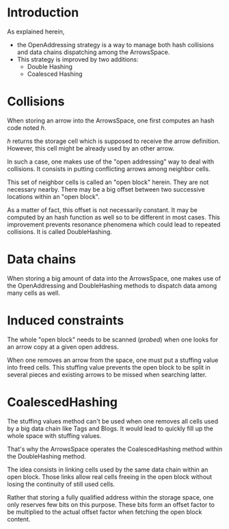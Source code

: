 # Introduction #

As explained herein,
  * the OpenAddressing strategy is a way to manage both hash collisions and data chains dispatching among the ArrowsSpace.
  * This strategy is improved by two additions:
    * Double Hashing
    * Coalesced Hashing

# Collisions #

When storing an arrow into the ArrowsSpace, one first computes an hash code noted _h_.

_h_ returns the storage cell which is supposed to receive the arrow definition. However, this cell might be already used by an other arrow.

In such a case, one makes use of the "open addressing" way to deal with collisions. It consists in putting conflicting arrows among neighbor cells.

This set of neighbor cells is called an "open block" herein. They are not necessary nearby. There may be a big offset between two successive locations within an "open block".

As a matter of fact, this offset is not necessarily constant. It may be computed by an hash function as well so to be different in most cases. This improvement prevents resonance phenomena which could lead to repeated collisions. It is called DoubleHashing.

# Data chains #

When storing a big amount of data into the ArrowsSpace, one makes use of the OpenAddressing and DoubleHashing methods to dispatch data among many cells as well.

# Induced constraints #

The whole "open block" needs to be scanned (_probed_) when one looks for an arrow copy at a given open address.

When one removes an arrow from the space, one must put a stuffing value into freed cells. This stuffing value prevents the open block to be split in several pieces and existing arrows to be missed when searching latter.

# CoalescedHashing #

The stuffing values method can't be used when one removes all cells used by a big data chain like Tags and Blogs. It would lead to quickly fill up the whole space with stuffing values.

That's why the ArrowsSpace operates the CoalescedHashing method within the DoubleHashing method.

The idea consists in linking cells used by the same data chain within an open block. Those links allow real cells freeing in the open block without losing the continuity of still used cells.

Rather that storing a fully qualified address within the storage space, one only reserves few bits on this purpose. These bits form an offset factor to be multiplied to the actual offset factor when fetching the open block content.
